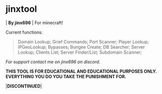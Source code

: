 # jinxtool
| **By jinx696** | For minecraft!

Current functions:
>Domain Lookup;
>Grief Commands;
>Port Scanner;
>Player Lookup;
>IPGeoLookup;
>Bypasses;
>Bungee Create;
>DB Searcher;
>Server Lookup;
>Clients List;
>Server Finder/List;
>Subdomain Scanner;

*For support contact me on jinx696 on discord.*

**THIS TOOL IS FOR EDUCATIONAL AND EDUCATIONAL PURPOSES ONLY. EVERYTHING YOU DO YOU TAKE THE PUNISHMENT FOR.**

|**DISCONTINUED**|
